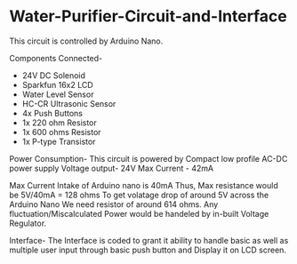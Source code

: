 # Water-Purifier-Circuit-and-Interface
This circuit is controlled by Arduino Nano.

Components Connected-
- 24V DC Solenoid
- Sparkfun 16x2 LCD
- Water Level Sensor
- HC-CR Ultrasonic Sensor
- 4x Push Buttons
- 1x 220 ohm Resistor
- 1x 600 ohms Resistor
- 1x P-type Transistor

Power Consumption-
This circuit is powered by Compact low profile AC-DC power supply
Voltage output- 24V
Max Current - 42mA

Max Current Intake of Arduino nano is 40mA
Thus, Max resistance would be 5V/40mA = 128 ohms
To get volatage drop of around 5V across the Arduino Nano
We need resistor of around 614 ohms.
Any fluctuation/Miscalculated Power would be handeled by in-built Voltage Regulator.

Interface-
The Interface is coded to grant it ability to handle basic as well as multiple user input 
through basic push button and Display it on LCD screen.
